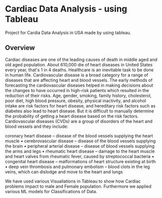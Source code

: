 # Cardiac Data Analysis - using Tableau
Project for Cardia Data Analysis in USA made by using tableau.

## Overview
Cardiac diseases are one of the leading causes of death in middle aged and old aged population. About 610,000 die of heart diseases in United States every year, that's 1 in 4 deaths. Healthcare is an inevitable task to be done in human life. Cardiovascular disease is a broad category for a range of diseases that are affecting heart and blood vessels. The early methods of forecasting the cardiovascular diseases helped in making decisions about the changes to have occurred in high-risk patients which resulted in the reduction of their risks.
Age, gender, smoking, family history, cholesterol, poor diet, high blood pressure, obesity, physical inactivity, and alcohol intake are risk factors for heart disease, and hereditary risk factors such as diabetes also lead to heart disease. But it is difficult to manually determine the probability of getting a heart disease based on the risk factors.
Cardiovascular diseases (CVDs) are a group of disorders of the heart and blood vessels and they include:

coronary heart disease – disease of the blood vessels supplying the heart muscle
• cerebrovascular disease – disease of the blood vessels supplying the brain
• peripheral arterial disease – disease of blood vessels supplying the arms and legs
• rheumatic heart disease – damage to the heart muscle and heart valves from rheumatic fever, caused by streptococcal bacteria
• congenital heart disease – malformations of heart structure existing at birth
• deep vein thrombosis and pulmonary embolism – blood clots in the leg veins, which can dislodge and move to the heart and lungs


We have used various Visualiations in Tableau to show how Cardiac problems impact to male and Female population. Furthermore we applied various ML models for Classifications of Data.
